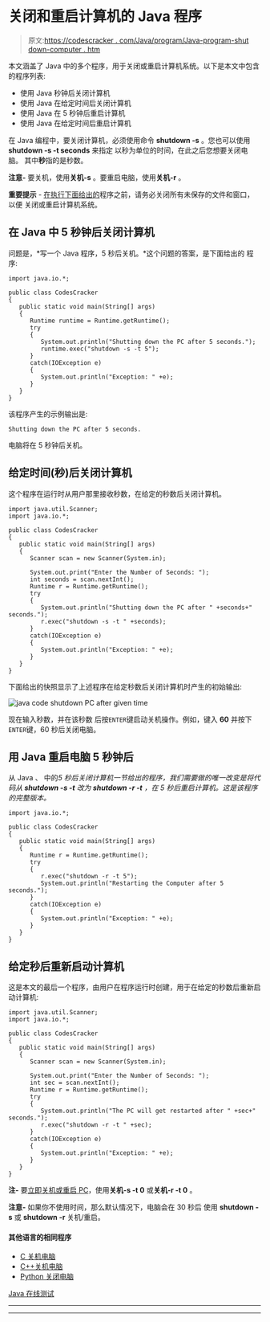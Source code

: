 # 关闭和重启计算机的 Java 程序

> 原文:[https://codescracker . com/Java/program/Java-program-shut down-computer . htm](https://codescracker.com/java/program/java-program-shutdown-computer.htm)

本文涵盖了 Java 中的多个程序，用于关闭或重启计算机系统。以下是本文中包含的程序列表:

*   使用 Java 秒钟后关闭计算机
*   使用 Java 在给定时间后关闭计算机
*   使用 Java 在 5 秒钟后重启计算机
*   使用 Java 在给定时间后重启计算机

在 Java 编程中，要关闭计算机，必须使用命令 **shutdown -s** 。您也可以使用 **shutdown -s -t seconds** 来指定 以秒为单位的时间，在此之后您想要关闭电脑。 其中**秒**指的是秒数。

**注意-** 要关机，使用**关机-s** 。要重启电脑，使用**关机-r** 。

**重要提示** - <u>在执行下面给出的</u>程序之前，请务必关闭所有未保存的文件和窗口，以便 关闭或重启计算机系统。

## 在 Java 中 5 秒钟后关闭计算机

问题是，*写一个 Java 程序，5 秒后关机。*这个问题的答案，是下面给出的 程序:

```
import java.io.*;

public class CodesCracker
{
   public static void main(String[] args)
   {
      Runtime runtime = Runtime.getRuntime();
      try
      {
         System.out.println("Shutting down the PC after 5 seconds.");
         runtime.exec("shutdown -s -t 5");
      }
      catch(IOException e)
      {
         System.out.println("Exception: " +e);
      }
   }
}
```

该程序产生的示例输出是:

```
Shutting down the PC after 5 seconds.
```

电脑将在 5 秒钟后关机。

## 给定时间(秒)后关闭计算机

这个程序在运行时从用户那里接收秒数，在给定的秒数后关闭计算机。

```
import java.util.Scanner;
import java.io.*;

public class CodesCracker
{
   public static void main(String[] args)
   {
      Scanner scan = new Scanner(System.in);

      System.out.print("Enter the Number of Seconds: ");
      int seconds = scan.nextInt();
      Runtime r = Runtime.getRuntime();
      try
      {
         System.out.println("Shutting down the PC after " +seconds+" seconds.");
         r.exec("shutdown -s -t " +seconds);
      }
      catch(IOException e)
      {
         System.out.println("Exception: " +e);
      }
   }
}
```

下面给出的快照显示了上述程序在给定秒数后关闭计算机时产生的初始输出:

![java code shutdown PC after given time](../Images/232924b3e67b9b245f72cfee8af58be5.png)

现在输入秒数，并在该秒数 后按`ENTER`键启动关机操作。例如，键入 **60** 并按下`ENTER`键，60 秒后关闭电脑。

## 用 Java 重启电脑 5 秒钟后

从 Java 、 中的*5 秒后关闭计算机一节给出的程序，我们需要做的唯一改变是将代码从 **shutdown -s -t** 改为 **shutdown -r -t** ，在 5 秒后重启计算机。这是该程序的完整版本。*

```
import java.io.*;

public class CodesCracker
{
   public static void main(String[] args)
   {
      Runtime r = Runtime.getRuntime();
      try
      {
         r.exec("shutdown -r -t 5");
         System.out.println("Restarting the Computer after 5 seconds.");
      }
      catch(IOException e)
      {
         System.out.println("Exception: " +e);
      }
   }
}
```

## 给定秒后重新启动计算机

这是本文的最后一个程序，由用户在程序运行时创建，用于在给定的秒数后重新启动计算机:

```
import java.util.Scanner;
import java.io.*;

public class CodesCracker
{
   public static void main(String[] args)
   {
      Scanner scan = new Scanner(System.in);

      System.out.print("Enter the Number of Seconds: ");
      int sec = scan.nextInt();
      Runtime r = Runtime.getRuntime();
      try
      {
         System.out.println("The PC will get restarted after " +sec+" seconds.");
         r.exec("shutdown -r -t " +sec);
      }
      catch(IOException e)
      {
         System.out.println("Exception: " +e);
      }
   }
}
```

**注-** 要<u>立即关机或重启 PC</u>，使用**关机-s -t 0** 或**关机-r -t 0** 。

**注意-** 如果你不使用时间，那么默认情况下，电脑会在 30 秒后 使用 **shutdown -s** 或 **shutdown -r** 关机/重启。

#### 其他语言的相同程序

*   [C 关机电脑](/c/program/c-program-shutdown-computer.htm)
*   [C++关机电脑](/cpp/program/cpp-program-shutdown-computer.htm)
*   [Python 关闭电脑](/python/program/python-program-shutdown-restart-computer.htm)

[Java 在线测试](/exam/showtest.php?subid=1)

* * *

* * *